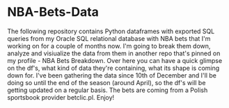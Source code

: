 # NBA-Bets-Data

The following repository contains Python dataframes with exported SQL queries from my Oracle SQL relational database with NBA bets that I'm working on for a couple of months now. I'm going to break them down, analyze and visiualize the data from them in another repo that's pinned on my profile - NBA Bets Breakdown. Over here you can have a quick glimpse on the df's, what kind of data they're containing, what its shape is coming down for. I've been gathering the data since 10th of December and I'll be doing so until the end of the season (around April), so the df's will be getting updated on a regular basis. The bets are coming from a Polish sportsbook provider betclic.pl. Enjoy!
